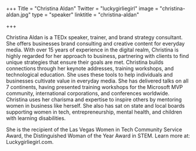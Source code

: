 +++
Title = "Christina Aldan"
Twitter = "luckygirliegirl"
image = "christina-aldan.jpg"
type = "speaker"
linktitle = "christina-aldan"

+++

Christina Aldan is a TEDx speaker, trainer, and brand strategy consultant. She offers businesses brand consulting and creative content for everyday media. With over 15 years of experience in the digital realm, Christina is highly regarded for her approach to business, partnering with clients to find unique strategies that ensure their goals are met. Christina builds connections through her keynote addresses, training workshops, and technological education. She uses these tools to help individuals and businesses cultivate value in everyday media. She has delivered talks on all 7 continents, having presented training workshops for the Microsoft MVP community, international corporations, and conferences worldwide. Christina uses her charisma and expertise to inspire others by mentoring women in business like herself. She also has sat on state and local boards supporting women in tech, entrepreneurship, mental health, and children with learning disabilities.

She is the recipient of the Las Vegas Women in Tech Community Service Award, the Distinguished Woman of the Year Award in STEM. Learn more at: Luckygirliegirl.com.

